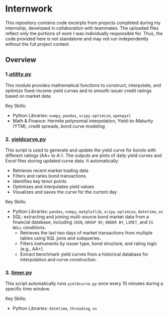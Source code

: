 # Internwork
This repository contains code excerpts from projects completed during my internship, developed in collaboration with teammates. The uploaded files reflect only the portions of work I was individually responsible for. Thus, the code provided here is not standalone and may not run independently without the full project context.

## Overview
### 1.[utility.py](./Yield%20Curve/utility.py)
This module provides mathematical functions to construct, interpolate, and optimize fixed-income yield curves and to smooth issuer credit ratings based on market data. 

Key Skills:
- Python Libraries: `numpy`, `pandas`, `scipy.optimize`, `openpyxl`
- Math & Finance: Hermite polynomial interpolation, Yield-to-Maturity (YTM), credit spreads, bond curve modeling

### 2. [yieldcurve.py](./Yield%20Curve/yieldcurve.py)

This script is used to generate and update the yield curve for bonds with different ratings (AA+ to A-). The outputs are plots of daily yield curves and Excel files storing updated curve data. It automatically:

- Retrieves recent market trading data
- Filters and ranks bond transactions
- Identifies key tenor points
- Optimizes and interpolates yield values
- Visualizes and saves the curve for the current day

Key Skills:
- Python Libraries: `pandas`, `numpy`, `matplotlib`, `scipy.optimize`, `datetime`, `os`
- SQL: extracting and joining multi-source bond market data from a financial database, including `JOIN`, `GROUP BY`, `ORDER BY`, `LIMIT`, and `IS NULL` conditions.
  - Retrieves the last two days of market transactions from multiple tables using SQL joins and subqueries.
  - Filters instruments by issuer type, bond structure, and rating logic (e.g., AA+).
  - Extract benchmark yield curves from a historical database for interpolation and curve construction.

### 3. [timer.py](./Yield%20Curve/timer.py)

This script automatically runs `yieldcurve.py` once every 10 minutes during a specific time window.

Key Skills:
- Python Libraries: `datetime`, `threading`, `os`
